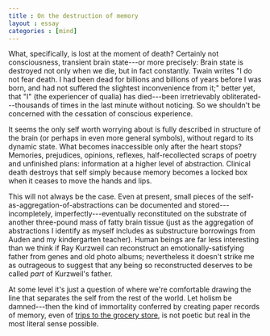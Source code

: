 ```yaml
---
title : On the destruction of memory
layout : essay
categories : [mind]
---
```


What, specifically, is lost at the moment of death? Certainly not consciousness,
transient brain state---or more precisely: Brain state is destroyed not only
when we die, but in fact constantly. Twain writes "I do not fear death. I had
been dead for billions and billions of years before I was born, and had not
suffered the slightest inconvenience from it;" better yet, that "I" (the
experiencer of qualia) has died---been irretrievably obliterated---thousands of
times in the last minute without noticing. So we shouldn't be concerned with the
cessation of conscious experience.

It seems the only self worth worrying about is fully described in structure of
the brain (or perhaps in even more general symbols), without regard to its
dynamic state.  What becomes inaccessible only after the heart stops? Memories,
prejudices, opinions, reflexes, half-recollected scraps of poetry and unfinished
plans: information at a higher level of abstraction. Clinical death destroys
that self simply because memory becomes a locked box when it ceases to move the
hands and lips. 

This will not always be the case. Even at present, small pieces of the
self-as-aggregation-of-abstractions can be documented and stored---incompletely,
imperfectly---eventually reconstituted on the substrate of another three-pound
mass of fatty brain tissue (just as the aggregation of abstractions I identify
as myself includes as substructure borrowings from Auden and my kindergarten
teacher).  Human beings are far less interesting than we think if Ray Kurzweil
can reconstruct an emotionally-satisfying father from genes and old photo
albums; nevertheless it doesn't strike me as outrageous to suggest that any
being so reconstructed deserves to be called _part_ of Kurzweil's father. 

At some level it's just a question of where we're comfortable drawing the line
that separates the self from the rest of the world. Let holism be damned---then
the kind of immortality conferred by creating paper records of memory, even of
[trips to the grocery store][1], is not poetic but real in the most literal
sense possible.

[1]: http://www.newyorker.com/archive/2001/03/19/010319ta_TALK_DEPT_OF_IMMORTAL
